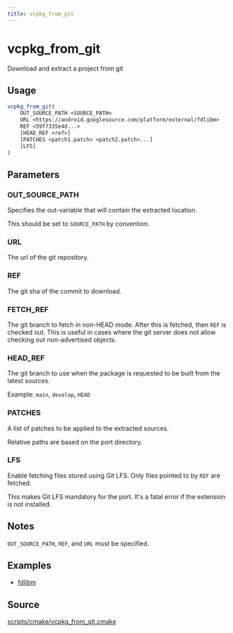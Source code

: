 ```yaml
---
title: vcpkg_from_git
---
```


# vcpkg_from_git

Download and extract a project from git

## Usage
```cmake
vcpkg_from_git(
    OUT_SOURCE_PATH <SOURCE_PATH>
    URL <https://android.googlesource.com/platform/external/fdlibm>
    REF <59f7335e4d...>
    [HEAD_REF <ref>]
    [PATCHES <patch1.patch> <patch2.patch>...]
    [LFS]
)
```

## Parameters
### OUT_SOURCE_PATH
Specifies the out-variable that will contain the extracted location.

This should be set to `SOURCE_PATH` by convention.

### URL
The url of the git repository.

### REF
The git sha of the commit to download.

### FETCH_REF
The git branch to fetch in non-HEAD mode. After this is fetched,
then `REF` is checked out. This is useful in cases where the git server
does not allow checking out non-advertised objects.

### HEAD_REF
The git branch to use when the package is requested to be built from the latest sources.

Example: `main`, `develop`, `HEAD`

### PATCHES
A list of patches to be applied to the extracted sources.

Relative paths are based on the port directory.

### LFS
Enable fetching files stored using Git LFS.
Only files pointed to by `REF` are fetched.

This makes Git LFS mandatory for the port.
It's a fatal error if the extension is not installed.

## Notes
`OUT_SOURCE_PATH`, `REF`, and `URL` must be specified.

## Examples

* [fdlibm](https://github.com/Microsoft/vcpkg/blob/master/ports/fdlibm/portfile.cmake)

## Source
[scripts/cmake/vcpkg\_from\_git.cmake](https://github.com/Microsoft/vcpkg/blob/master/scripts/cmake/vcpkg_from_git.cmake)

